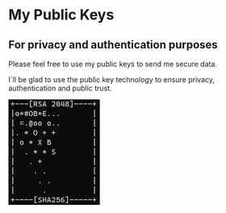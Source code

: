 # My Public Keys
## For privacy and  authentication purposes

Please feel free to use my public keys to send me secure data. 

I´ll be glad to use the public key technology to ensure privacy, authentication and public trust.

![My Public Key](joao.eurico-live-randomart.png)

